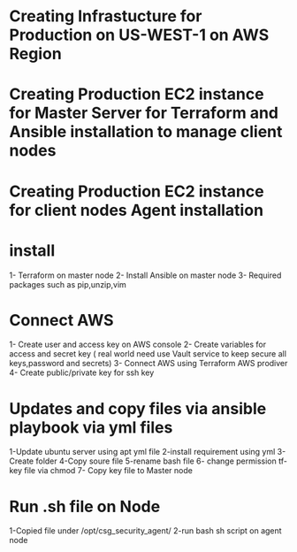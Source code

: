 # Creating Infrastucture for  Production  on US-WEST-1 on AWS Region

# Creating Production EC2 instance for Master Server for Terraform and Ansible installation to manage client nodes 

# Creating Production EC2 instance for client nodes Agent installation

# install 
1- Terraform on master node
2- Install Ansible on master node
3- Required packages such as pip,unzip,vim

# Connect AWS
1- Create user and access key on AWS console
2- Create variables for access and secret key  ( real world need use Vault service to keep secure all keys,password and secrets)
3- Connect AWS using Terraform AWS prodiver
4- Create public/private key for ssh key

# Updates and copy files via ansible playbook via yml files
1-Update ubuntu server  using apt yml file
2-install requirement using yml
3-Create folder
4-Copy soure file
5-rename bash file
6- change permission tf-key file via chmod
7- Copy key file to Master node

# Run .sh file on Node
1-Copied file under /opt/csg_security_agent/
2-run bash sh script on agent node
